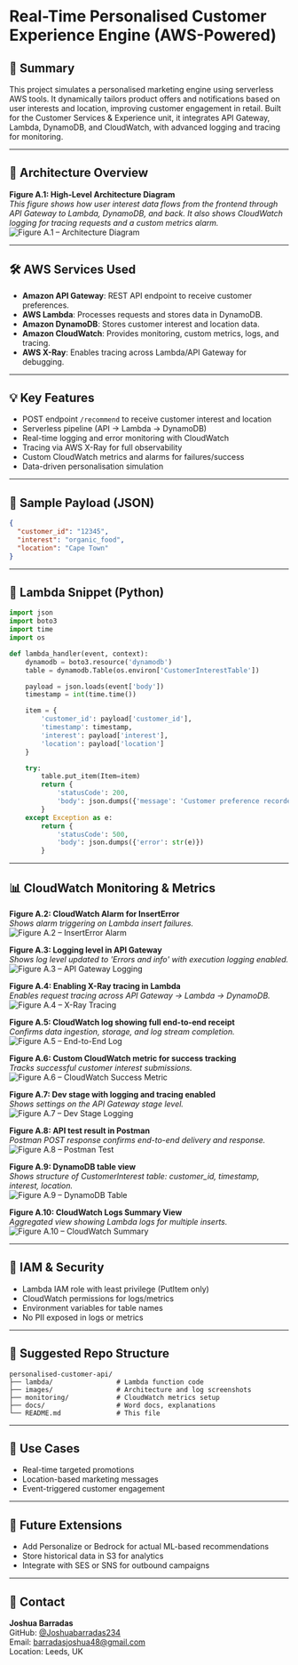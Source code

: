 # Real-Time Personalised Customer Experience Engine (AWS-Powered)

## 📌 Summary
This project simulates a personalised marketing engine using serverless AWS tools. It dynamically tailors product offers and notifications based on user interests and location, improving customer engagement in retail. Built for the Customer Services & Experience unit, it integrates API Gateway, Lambda, DynamoDB, and CloudWatch, with advanced logging and tracing for monitoring.

---

## 🧠 Architecture Overview

**Figure A.1: High-Level Architecture Diagram**  
*This figure shows how user interest data flows from the frontend through API Gateway to Lambda, DynamoDB, and back. It also shows CloudWatch logging for tracing requests and a custom metrics alarm.*  
![Figure A.1 – Architecture Diagram](Figure%201.png)

---

## 🛠️ AWS Services Used

- **Amazon API Gateway**: REST API endpoint to receive customer preferences.
- **AWS Lambda**: Processes requests and stores data in DynamoDB.
- **Amazon DynamoDB**: Stores customer interest and location data.
- **Amazon CloudWatch**: Provides monitoring, custom metrics, logs, and tracing.
- **AWS X-Ray**: Enables tracing across Lambda/API Gateway for debugging.

---

## 💡 Key Features

- POST endpoint `/recommend` to receive customer interest and location
- Serverless pipeline (API → Lambda → DynamoDB)
- Real-time logging and error monitoring with CloudWatch
- Tracing via AWS X-Ray for full observability
- Custom CloudWatch metrics and alarms for failures/success
- Data-driven personalisation simulation

---

## 🧪 Sample Payload (JSON)

```json
{
  "customer_id": "12345",
  "interest": "organic_food",
  "location": "Cape Town"
}
```

---

## 🧾 Lambda Snippet (Python)

```python
import json
import boto3
import time
import os

def lambda_handler(event, context):
    dynamodb = boto3.resource('dynamodb')
    table = dynamodb.Table(os.environ['CustomerInterestTable'])

    payload = json.loads(event['body'])
    timestamp = int(time.time())

    item = {
        'customer_id': payload['customer_id'],
        'timestamp': timestamp,
        'interest': payload['interest'],
        'location': payload['location']
    }

    try:
        table.put_item(Item=item)
        return {
            'statusCode': 200,
            'body': json.dumps({'message': 'Customer preference recorded.'})
        }
    except Exception as e:
        return {
            'statusCode': 500,
            'body': json.dumps({'error': str(e)})
        }
```

---

## 📊 CloudWatch Monitoring & Metrics

**Figure A.2: CloudWatch Alarm for InsertError**  
*Shows alarm triggering on Lambda insert failures.*  
![Figure A.2 – InsertError Alarm](Figure%202.png)

**Figure A.3: Logging level in API Gateway**  
*Shows log level updated to 'Errors and info' with execution logging enabled.*  
![Figure A.3 – API Gateway Logging](Figure%203.png)

**Figure A.4: Enabling X-Ray tracing in Lambda**  
*Enables request tracing across API Gateway → Lambda → DynamoDB.*  
![Figure A.4 – X-Ray Tracing](Figure%204.png)

**Figure A.5: CloudWatch log showing full end-to-end receipt**  
*Confirms data ingestion, storage, and log stream completion.*  
![Figure A.5 – End-to-End Log](Figure%205.png)

**Figure A.6: Custom CloudWatch metric for success tracking**  
*Tracks successful customer interest submissions.*  
![Figure A.6 – CloudWatch Success Metric](Figure%206.png)

**Figure A.7: Dev stage with logging and tracing enabled**  
*Shows settings on the API Gateway stage level.*  
![Figure A.7 – Dev Stage Logging](Figure%207.png)

**Figure A.8: API test result in Postman**  
*Postman POST response confirms end-to-end delivery and response.*  
![Figure A.8 – Postman Test](Figure%208.png)

**Figure A.9: DynamoDB table view**  
*Shows structure of CustomerInterest table: customer_id, timestamp, interest, location.*  
![Figure A.9 – DynamoDB Table](Figure%209.png)

**Figure A.10: CloudWatch Logs Summary View**  
*Aggregated view showing Lambda logs for multiple inserts.*  
![Figure A.10 – CloudWatch Summary](Figure%2010.png)

---

## 🔐 IAM & Security

- Lambda IAM role with least privilege (PutItem only)
- CloudWatch permissions for logs/metrics
- Environment variables for table names
- No PII exposed in logs or metrics

---

## 📁 Suggested Repo Structure

```
personalised-customer-api/
├── lambda/                # Lambda function code
├── images/                # Architecture and log screenshots
├── monitoring/            # CloudWatch metrics setup
├── docs/                  # Word docs, explanations
└── README.md              # This file
```

---

## 🔗 Use Cases

- Real-time targeted promotions
- Location-based marketing messages
- Event-triggered customer engagement

---

## 🧩 Future Extensions

- Add Personalize or Bedrock for actual ML-based recommendations
- Store historical data in S3 for analytics
- Integrate with SES or SNS for outbound campaigns

---

## 🙋 Contact

**Joshua Barradas**  
GitHub: [@Joshuabarradas234](https://github.com/Joshuabarradas234)  
Email: barradasjoshua48@gmail.com  
Location: Leeds, UK
